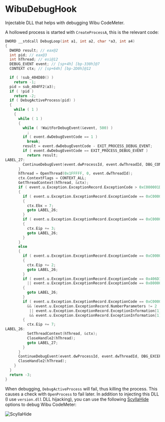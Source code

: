 # WibuDebugHook

Injectable DLL that helps with debugging Wibu CodeMeter.

A hollowed process is started with `CreateProcessA`, this is the relevant code:

```c++
DWORD __stdcall DebugLoop(int a1, int a2, char *a3, int a4)
{
  DWORD result; // eax@2
  int pid; // eax@3
  int hThread; // esi@12
  DEBUG_EVENT event; // [sp+4h] [bp-330h]@7
  CONTEXT ctx; // [sp+64h] [bp-2D0h]@12

  if ( !sub_404D80() )
    return -1;
  pid = sub_404FF2(a3);
  if ( !pid )
    return -2;
  if ( DebugActiveProcess(pid) )
  {
    while ( 1 )
    {
      while ( 1 )
      {
        while ( !WaitForDebugEvent(&event, 500) )
          ;
        if ( event.dwDebugEventCode == 1 )
          break;
        result = event.dwDebugEventCode - EXIT_PROCESS_DEBUG_EVENT;
        if ( event.dwDebugEventCode == EXIT_PROCESS_DEBUG_EVENT )
          return result;
LABEL_27:
        ContinueDebugEvent(event.dwProcessId, event.dwThreadId, DBG_CONTINUE);
      }
      hThread = OpenThread(0x1FFFFF, 0, event.dwThreadId);
      ctx.ContextFlags = CONTEXT_ALL;
      GetThreadContext(hThread, &ctx);
      if ( event.u.Exception.ExceptionRecord.ExceptionCode > 0xC000001D )
      {
        if ( event.u.Exception.ExceptionRecord.ExceptionCode == 0xC0000094 )
        {
          ctx.Ebx = 7;
          goto LABEL_26;
        }
        if ( event.u.Exception.ExceptionRecord.ExceptionCode == 0xC0000096 )
        {
          ctx.Eip += 3;
          goto LABEL_26;
        }
      }
      else
      {
        if ( event.u.Exception.ExceptionRecord.ExceptionCode == 0xC000001D )
        {
          ctx.Eip += 2;
          goto LABEL_26;
        }
        if ( event.u.Exception.ExceptionRecord.ExceptionCode == 0x406D1388
          || event.u.Exception.ExceptionRecord.ExceptionCode == 0x80000003 )
        {
          goto LABEL_26;
        }
        if ( event.u.Exception.ExceptionRecord.ExceptionCode == 0xC0000005
          && (event.u.Exception.ExceptionRecord.NumberParameters != 2
           || event.u.Exception.ExceptionRecord.ExceptionInformation[1] >= 2
           && event.u.Exception.ExceptionRecord.ExceptionInformation[1] <= 6) )
        {
          ctx.Eip += 7;
LABEL_26:
          SetThreadContext(hThread, &ctx);
          CloseHandle2(hThread);
          goto LABEL_27;
        }
      }
      ContinueDebugEvent(event.dwProcessId, event.dwThreadId, DBG_EXCEPTION_NOT_HANDLED);
      CloseHandle2(hThread);
    }
  }
  return -3;
}
```

When debugging, `DebugActiveProcess` will fail, thus killing the process. This causes a check with `OpenProcess` to fail later. In addition to injecting this DLL (I use `version.dll` DLL hijacking), you can use the following [ScyllaHide](https://github.com/x64dbg/ScyllaHide) options to debug Wibu CodeMeter:

![ScyllaHide](https://i.imgur.com/EevkEor.png)
